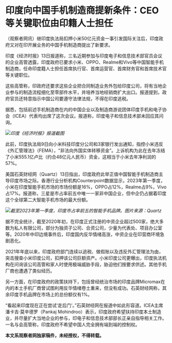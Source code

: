 

# 印度向中国手机制造商提新条件：CEO等关键职位由印籍人士担任

（观察者网讯）继印度执法局扣押小米50亿元资金一事引发国际关注后，印度政府又对在印开展业务的中国手机制造商提出了新要求。

印度《经济时报》13日报道称，三名近期参加与印度电子和信息技术部官员会议的企业高管透露，印度政府已要求小米、OPPO、Realme和Vivo等中国智能手机制造商，任命印度籍人士担任首席执行官、首席运营官、首席财务官和首席技术官等关键职位。

这些高管称，印政府还要求这些企业把合同制造业务外包给印度公司，将有当地企业参与的制造流程细化至零部件水平，并培养当地经销商扩大出口。报道提到，政府官员还特意指示中国公司要遵守法律法规，不得在印度逃税。

据悉，包括前述手机制造商在内的中国企业以及制造商游说团体印度手机和电子协会（ICEA）代表均出席了这次会议。报道称，印度电子和信息技术部未回应其问询。

![](https://inews.gtimg.com/newsapp_bt/0/15806133526/1000)_印度《经济时报》报道截图_

此前，印度执法局9日向小米科技印度分公司和3家银行发出通知，指控小米违反《外汇管理法》（FEMA），“非法向外国实体转移资金”。上诉机构为此在去年冻结了小米555.1亿卢比（约合48亿元人民币）资金，这相当于小米去年净利润的57%。

美国石英财经网（Quartz）13日指出，印度政府此举正值中国智能手机制造商主导印度市场之际。香港行业分析机构Counterpoint数据显示，2023年第一季度，小米在印度智能手机市场的市场份额是16%，OPPO占12%，Realme占9%，Vivo占17%。报道称，三星是市占率前五中唯一一家非中国企业，但中企仍占据着印度这个全球第二大智能手机市场的最大份额。

![](https://inews.gtimg.com/newsapp_bt/0/15806133529/1000)_截至2023年第一季度，印度市占率前五的智能手机品牌。图片来源：Quartz_

据不完全统计，截至2020年初，在印度正式注册的中资企业超过500家，绝大多数为私人有限公司，部分为独资子公司、合资公司，少量为代表处、项目办公室等。2020年中印边境事件后，印度国内反华情绪高涨，中资企业在印营商环境急剧恶化。

2021年年底以来，印度政府部门连续以逃税、做假账以及违反外汇管理法为由，突击搜查小米印度公司，扣押该公司巨额资产。小米印度公司更曝出，印度执法机构在问询该公司高管和家人时使用极端威胁手段，胁迫他们按要求供述。其他手机厂商也遭遇了类似经历。

另一方面，在印度政府的政策扶持下，包括曾经统治市场的印度品牌Micromax在内的本土手机厂商曾试图利用反华情绪卷土重来，但没有成功。石英财经网称，其余印度手机品牌在市场上的总份额仅有1%。

“看起来印度现在正在尝试‘走后门’。”石英财经网在报道中如此形容道。ICEA主席潘卡吉·莫辛德罗（Pankaj
Mohindroo）表示，印度政府希望扶持印度本土制造业，并尽量扩大当地企业的参与，印电子和信息技术部部长正亲自指导相关工作。一名与会高管称，印度政府不希望中国人完全拥有端到端的控制权。

**本文系观察者网独家稿件，未经授权，不得转载。**

